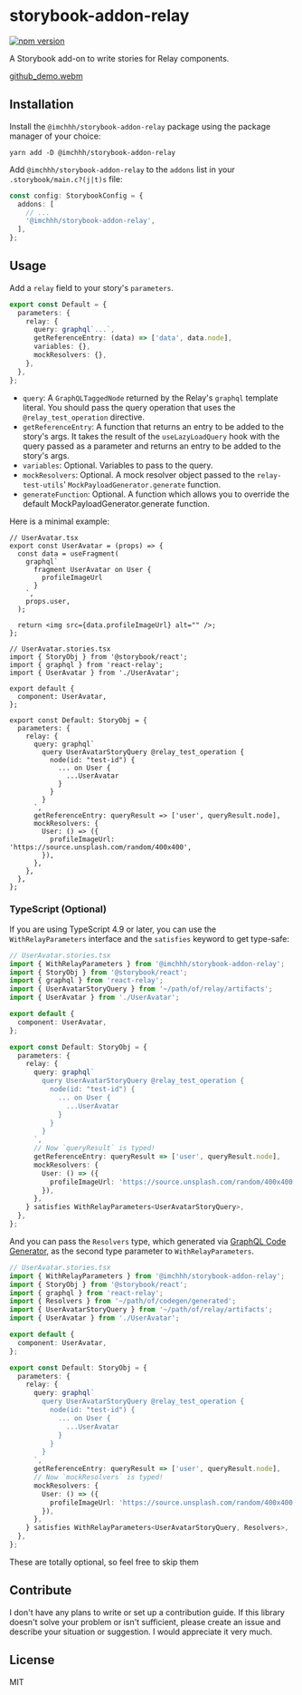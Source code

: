 # storybook-addon-relay

[![npm version](https://badge.fury.io/js/@imchhh%2Fstorybook-addon-relay.svg)](https://badge.fury.io/js/@imchhh%2Fstorybook-addon-relay)

A Storybook add-on to write stories for Relay components.

[github_demo.webm](https://user-images.githubusercontent.com/26643843/222612688-ca0cc4b5-9173-4215-a5cb-b8a46f20219e.webm)

## Installation

Install the `@imchhh/storybook-addon-relay` package using the package manager of your choice:

```
yarn add -D @imchhh/storybook-addon-relay
```

Add `@imchhh/storybook-addon-relay` to the `addons` list in your `.storybook/main.c?(j|t)s` file:

```ts
const config: StorybookConfig = {
  addons: [
    // ...
    '@imchhh/storybook-addon-relay',
  ],
};
```

## Usage

Add a `relay` field to your story's `parameters`.

```ts
export const Default = {
  parameters: {
    relay: {
      query: graphql`...`,
      getReferenceEntry: (data) => ['data', data.node],
      variables: {},
      mockResolvers: {},
    },
  },
};
```

- `query`: A `GraphQLTaggedNode` returned by the Relay's `graphql` template literal. You should pass the query operation that uses the `@relay_test_operation` directive.
- `getReferenceEntry`: A function that returns an entry to be added to the story's args. It takes the result of the `useLazyLoadQuery` hook with the query passed as a parameter and returns an entry to be added to the story's args.
- `variables`: Optional. Variables to pass to the query.
- `mockResolvers`: Optional. A mock resolver object passed to the `relay-test-utils`' `MockPayloadGenerator.generate` function.
- `generateFunction`: Optional. A function which allows you to override the default MockPayloadGenerator.generate function.

Here is a minimal example:

```tsx
// UserAvatar.tsx
export const UserAvatar = (props) => {
  const data = useFragment(
    graphql`
      fragment UserAvatar on User {
        profileImageUrl
      }
    `,
    props.user,
  );

  return <img src={data.profileImageUrl} alt="" />;
};

// UserAvatar.stories.tsx
import { StoryObj } from '@storybook/react';
import { graphql } from 'react-relay';
import { UserAvatar } from './UserAvatar';

export default {
  component: UserAvatar,
};

export const Default: StoryObj = {
  parameters: {
    relay: {
      query: graphql`
        query UserAvatarStoryQuery @relay_test_operation {
          node(id: "test-id") {
            ... on User {
              ...UserAvatar
            }
          }
        }
      `,
      getReferenceEntry: queryResult => ['user', queryResult.node],
      mockResolvers: {
        User: () => ({
          profileImageUrl: 'https://source.unsplash.com/random/400x400',
        }),
      },
    },
  },
};
```

### TypeScript (Optional)

If you are using TypeScript 4.9 or later, you can use the `WithRelayParameters` interface and the `satisfies` keyword to get type-safe:

```ts
// UserAvatar.stories.tsx
import { WithRelayParameters } from '@imchhh/storybook-addon-relay';
import { StoryObj } from '@storybook/react';
import { graphql } from 'react-relay';
import { UserAvatarStoryQuery } from '~/path/of/relay/artifacts';
import { UserAvatar } from './UserAvatar';

export default {
  component: UserAvatar,
};

export const Default: StoryObj = {
  parameters: {
    relay: {
      query: graphql`
        query UserAvatarStoryQuery @relay_test_operation {
          node(id: "test-id") {
            ... on User {
              ...UserAvatar
            }
          }
        }
      `,
      // Now `queryResult` is typed!
      getReferenceEntry: queryResult => ['user', queryResult.node],
      mockResolvers: {
        User: () => ({
          profileImageUrl: 'https://source.unsplash.com/random/400x400',
        }),
      },
    } satisfies WithRelayParameters<UserAvatarStoryQuery>,
  },
};
```

And you can pass the `Resolvers` type, which generated via [GraphQL Code Generator](https://the-guild.dev/graphql/codegen), as the second type parameter to `WithRelayParameters`.

```ts
// UserAvatar.stories.tsx
import { WithRelayParameters } from '@imchhh/storybook-addon-relay';
import { StoryObj } from '@storybook/react';
import { graphql } from 'react-relay';
import { Resolvers } from '~/path/of/codegen/generated';
import { UserAvatarStoryQuery } from '~/path/of/relay/artifacts';
import { UserAvatar } from './UserAvatar';

export default {
  component: UserAvatar,
};

export const Default: StoryObj = {
  parameters: {
    relay: {
      query: graphql`
        query UserAvatarStoryQuery @relay_test_operation {
          node(id: "test-id") {
            ... on User {
              ...UserAvatar
            }
          }
        }
      `,
      getReferenceEntry: queryResult => ['user', queryResult.node],
      // Now `mockResolvers` is typed!
      mockResolvers: {
        User: () => ({
          profileImageUrl: 'https://source.unsplash.com/random/400x400',
        }),
      },
    } satisfies WithRelayParameters<UserAvatarStoryQuery, Resolvers>,
  },
};
```

These are totally optional, so feel free to skip them

## Contribute

I don't have any plans to write or set up a contribution guide. If this library doesn't solve your problem or isn't sufficient, please create an issue and describe your situation or suggestion. I would appreciate it very much.

## License

MIT
